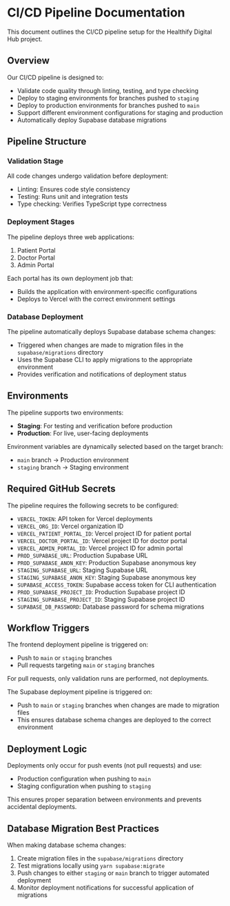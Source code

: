 # CI/CD Pipeline Documentation

This document outlines the CI/CD pipeline setup for the Healthify Digital Hub project.

## Overview

Our CI/CD pipeline is designed to:
- Validate code quality through linting, testing, and type checking
- Deploy to staging environments for branches pushed to `staging`
- Deploy to production environments for branches pushed to `main`
- Support different environment configurations for staging and production
- Automatically deploy Supabase database migrations

## Pipeline Structure

### Validation Stage

All code changes undergo validation before deployment:
- Linting: Ensures code style consistency
- Testing: Runs unit and integration tests
- Type checking: Verifies TypeScript type correctness

### Deployment Stages

The pipeline deploys three web applications:
1. Patient Portal
2. Doctor Portal
3. Admin Portal

Each portal has its own deployment job that:
- Builds the application with environment-specific configurations
- Deploys to Vercel with the correct environment settings

### Database Deployment

The pipeline automatically deploys Supabase database schema changes:
- Triggered when changes are made to migration files in the `supabase/migrations` directory
- Uses the Supabase CLI to apply migrations to the appropriate environment
- Provides verification and notifications of deployment status

## Environments

The pipeline supports two environments:
- **Staging**: For testing and verification before production
- **Production**: For live, user-facing deployments

Environment variables are dynamically selected based on the target branch:
- `main` branch → Production environment
- `staging` branch → Staging environment

## Required GitHub Secrets

The pipeline requires the following secrets to be configured:
- `VERCEL_TOKEN`: API token for Vercel deployments
- `VERCEL_ORG_ID`: Vercel organization ID
- `VERCEL_PATIENT_PORTAL_ID`: Vercel project ID for patient portal
- `VERCEL_DOCTOR_PORTAL_ID`: Vercel project ID for doctor portal
- `VERCEL_ADMIN_PORTAL_ID`: Vercel project ID for admin portal
- `PROD_SUPABASE_URL`: Production Supabase URL
- `PROD_SUPABASE_ANON_KEY`: Production Supabase anonymous key
- `STAGING_SUPABASE_URL`: Staging Supabase URL
- `STAGING_SUPABASE_ANON_KEY`: Staging Supabase anonymous key
- `SUPABASE_ACCESS_TOKEN`: Supabase access token for CLI authentication
- `PROD_SUPABASE_PROJECT_ID`: Production Supabase project ID
- `STAGING_SUPABASE_PROJECT_ID`: Staging Supabase project ID
- `SUPABASE_DB_PASSWORD`: Database password for schema migrations

## Workflow Triggers

The frontend deployment pipeline is triggered on:
- Push to `main` or `staging` branches
- Pull requests targeting `main` or `staging` branches

For pull requests, only validation runs are performed, not deployments.

The Supabase deployment pipeline is triggered on:
- Push to `main` or `staging` branches when changes are made to migration files
- This ensures database schema changes are deployed to the correct environment

## Deployment Logic

Deployments only occur for push events (not pull requests) and use:
- Production configuration when pushing to `main`
- Staging configuration when pushing to `staging`

This ensures proper separation between environments and prevents accidental deployments.

## Database Migration Best Practices

When making database schema changes:
1. Create migration files in the `supabase/migrations` directory
2. Test migrations locally using `yarn supabase:migrate`
3. Push changes to either `staging` or `main` branch to trigger automated deployment
4. Monitor deployment notifications for successful application of migrations 